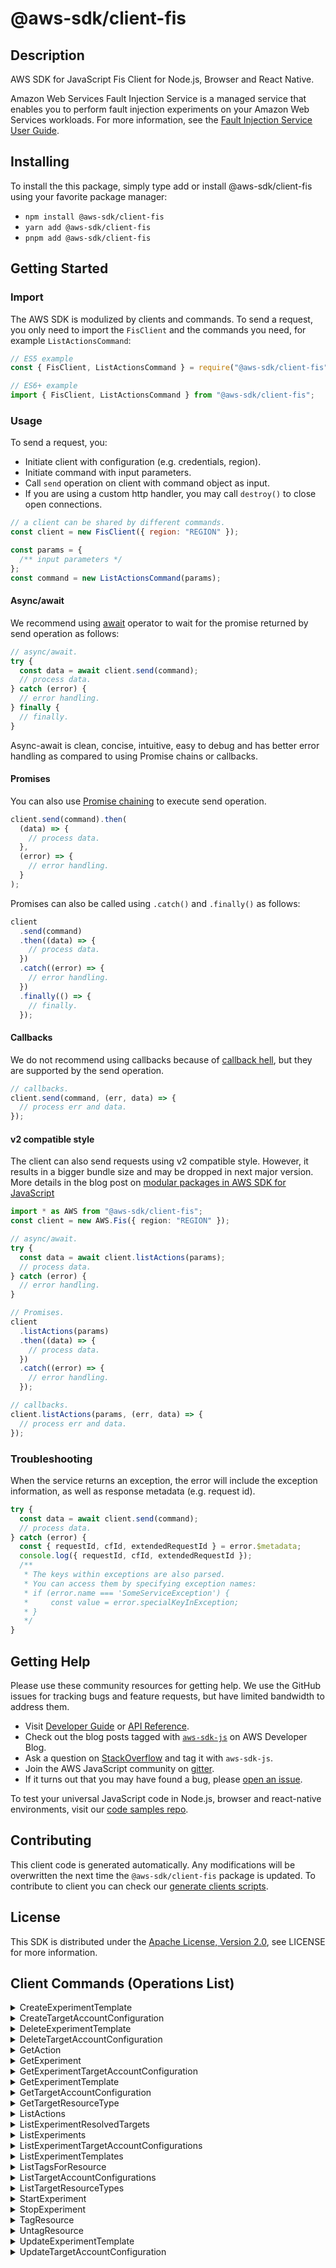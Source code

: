 <!-- generated file, do not edit directly -->

# @aws-sdk/client-fis

## Description

AWS SDK for JavaScript Fis Client for Node.js, Browser and React Native.

<p>Amazon Web Services Fault Injection Service is a managed service that enables you to perform fault injection
experiments on your Amazon Web Services workloads. For more information, see the <a href="https://docs.aws.amazon.com/fis/latest/userguide/">Fault Injection Service User Guide</a>.</p>

## Installing

To install the this package, simply type add or install @aws-sdk/client-fis
using your favorite package manager:

- `npm install @aws-sdk/client-fis`
- `yarn add @aws-sdk/client-fis`
- `pnpm add @aws-sdk/client-fis`

## Getting Started

### Import

The AWS SDK is modulized by clients and commands.
To send a request, you only need to import the `FisClient` and
the commands you need, for example `ListActionsCommand`:

```js
// ES5 example
const { FisClient, ListActionsCommand } = require("@aws-sdk/client-fis");
```

```ts
// ES6+ example
import { FisClient, ListActionsCommand } from "@aws-sdk/client-fis";
```

### Usage

To send a request, you:

- Initiate client with configuration (e.g. credentials, region).
- Initiate command with input parameters.
- Call `send` operation on client with command object as input.
- If you are using a custom http handler, you may call `destroy()` to close open connections.

```js
// a client can be shared by different commands.
const client = new FisClient({ region: "REGION" });

const params = {
  /** input parameters */
};
const command = new ListActionsCommand(params);
```

#### Async/await

We recommend using [await](https://developer.mozilla.org/en-US/docs/Web/JavaScript/Reference/Operators/await)
operator to wait for the promise returned by send operation as follows:

```js
// async/await.
try {
  const data = await client.send(command);
  // process data.
} catch (error) {
  // error handling.
} finally {
  // finally.
}
```

Async-await is clean, concise, intuitive, easy to debug and has better error handling
as compared to using Promise chains or callbacks.

#### Promises

You can also use [Promise chaining](https://developer.mozilla.org/en-US/docs/Web/JavaScript/Guide/Using_promises#chaining)
to execute send operation.

```js
client.send(command).then(
  (data) => {
    // process data.
  },
  (error) => {
    // error handling.
  }
);
```

Promises can also be called using `.catch()` and `.finally()` as follows:

```js
client
  .send(command)
  .then((data) => {
    // process data.
  })
  .catch((error) => {
    // error handling.
  })
  .finally(() => {
    // finally.
  });
```

#### Callbacks

We do not recommend using callbacks because of [callback hell](http://callbackhell.com/),
but they are supported by the send operation.

```js
// callbacks.
client.send(command, (err, data) => {
  // process err and data.
});
```

#### v2 compatible style

The client can also send requests using v2 compatible style.
However, it results in a bigger bundle size and may be dropped in next major version. More details in the blog post
on [modular packages in AWS SDK for JavaScript](https://aws.amazon.com/blogs/developer/modular-packages-in-aws-sdk-for-javascript/)

```ts
import * as AWS from "@aws-sdk/client-fis";
const client = new AWS.Fis({ region: "REGION" });

// async/await.
try {
  const data = await client.listActions(params);
  // process data.
} catch (error) {
  // error handling.
}

// Promises.
client
  .listActions(params)
  .then((data) => {
    // process data.
  })
  .catch((error) => {
    // error handling.
  });

// callbacks.
client.listActions(params, (err, data) => {
  // process err and data.
});
```

### Troubleshooting

When the service returns an exception, the error will include the exception information,
as well as response metadata (e.g. request id).

```js
try {
  const data = await client.send(command);
  // process data.
} catch (error) {
  const { requestId, cfId, extendedRequestId } = error.$metadata;
  console.log({ requestId, cfId, extendedRequestId });
  /**
   * The keys within exceptions are also parsed.
   * You can access them by specifying exception names:
   * if (error.name === 'SomeServiceException') {
   *     const value = error.specialKeyInException;
   * }
   */
}
```

## Getting Help

Please use these community resources for getting help.
We use the GitHub issues for tracking bugs and feature requests, but have limited bandwidth to address them.

- Visit [Developer Guide](https://docs.aws.amazon.com/sdk-for-javascript/v3/developer-guide/welcome.html)
  or [API Reference](https://docs.aws.amazon.com/AWSJavaScriptSDK/v3/latest/index.html).
- Check out the blog posts tagged with [`aws-sdk-js`](https://aws.amazon.com/blogs/developer/tag/aws-sdk-js/)
  on AWS Developer Blog.
- Ask a question on [StackOverflow](https://stackoverflow.com/questions/tagged/aws-sdk-js) and tag it with `aws-sdk-js`.
- Join the AWS JavaScript community on [gitter](https://gitter.im/aws/aws-sdk-js-v3).
- If it turns out that you may have found a bug, please [open an issue](https://github.com/aws/aws-sdk-js-v3/issues/new/choose).

To test your universal JavaScript code in Node.js, browser and react-native environments,
visit our [code samples repo](https://github.com/aws-samples/aws-sdk-js-tests).

## Contributing

This client code is generated automatically. Any modifications will be overwritten the next time the `@aws-sdk/client-fis` package is updated.
To contribute to client you can check our [generate clients scripts](https://github.com/aws/aws-sdk-js-v3/tree/main/scripts/generate-clients).

## License

This SDK is distributed under the
[Apache License, Version 2.0](http://www.apache.org/licenses/LICENSE-2.0),
see LICENSE for more information.

## Client Commands (Operations List)

<details>
<summary>
CreateExperimentTemplate
</summary>

[Command API Reference](https://docs.aws.amazon.com/AWSJavaScriptSDK/v3/latest/client/fis/command/CreateExperimentTemplateCommand/) / [Input](https://docs.aws.amazon.com/AWSJavaScriptSDK/v3/latest/Package/-aws-sdk-client-fis/Interface/CreateExperimentTemplateCommandInput/) / [Output](https://docs.aws.amazon.com/AWSJavaScriptSDK/v3/latest/Package/-aws-sdk-client-fis/Interface/CreateExperimentTemplateCommandOutput/)

</details>
<details>
<summary>
CreateTargetAccountConfiguration
</summary>

[Command API Reference](https://docs.aws.amazon.com/AWSJavaScriptSDK/v3/latest/client/fis/command/CreateTargetAccountConfigurationCommand/) / [Input](https://docs.aws.amazon.com/AWSJavaScriptSDK/v3/latest/Package/-aws-sdk-client-fis/Interface/CreateTargetAccountConfigurationCommandInput/) / [Output](https://docs.aws.amazon.com/AWSJavaScriptSDK/v3/latest/Package/-aws-sdk-client-fis/Interface/CreateTargetAccountConfigurationCommandOutput/)

</details>
<details>
<summary>
DeleteExperimentTemplate
</summary>

[Command API Reference](https://docs.aws.amazon.com/AWSJavaScriptSDK/v3/latest/client/fis/command/DeleteExperimentTemplateCommand/) / [Input](https://docs.aws.amazon.com/AWSJavaScriptSDK/v3/latest/Package/-aws-sdk-client-fis/Interface/DeleteExperimentTemplateCommandInput/) / [Output](https://docs.aws.amazon.com/AWSJavaScriptSDK/v3/latest/Package/-aws-sdk-client-fis/Interface/DeleteExperimentTemplateCommandOutput/)

</details>
<details>
<summary>
DeleteTargetAccountConfiguration
</summary>

[Command API Reference](https://docs.aws.amazon.com/AWSJavaScriptSDK/v3/latest/client/fis/command/DeleteTargetAccountConfigurationCommand/) / [Input](https://docs.aws.amazon.com/AWSJavaScriptSDK/v3/latest/Package/-aws-sdk-client-fis/Interface/DeleteTargetAccountConfigurationCommandInput/) / [Output](https://docs.aws.amazon.com/AWSJavaScriptSDK/v3/latest/Package/-aws-sdk-client-fis/Interface/DeleteTargetAccountConfigurationCommandOutput/)

</details>
<details>
<summary>
GetAction
</summary>

[Command API Reference](https://docs.aws.amazon.com/AWSJavaScriptSDK/v3/latest/client/fis/command/GetActionCommand/) / [Input](https://docs.aws.amazon.com/AWSJavaScriptSDK/v3/latest/Package/-aws-sdk-client-fis/Interface/GetActionCommandInput/) / [Output](https://docs.aws.amazon.com/AWSJavaScriptSDK/v3/latest/Package/-aws-sdk-client-fis/Interface/GetActionCommandOutput/)

</details>
<details>
<summary>
GetExperiment
</summary>

[Command API Reference](https://docs.aws.amazon.com/AWSJavaScriptSDK/v3/latest/client/fis/command/GetExperimentCommand/) / [Input](https://docs.aws.amazon.com/AWSJavaScriptSDK/v3/latest/Package/-aws-sdk-client-fis/Interface/GetExperimentCommandInput/) / [Output](https://docs.aws.amazon.com/AWSJavaScriptSDK/v3/latest/Package/-aws-sdk-client-fis/Interface/GetExperimentCommandOutput/)

</details>
<details>
<summary>
GetExperimentTargetAccountConfiguration
</summary>

[Command API Reference](https://docs.aws.amazon.com/AWSJavaScriptSDK/v3/latest/client/fis/command/GetExperimentTargetAccountConfigurationCommand/) / [Input](https://docs.aws.amazon.com/AWSJavaScriptSDK/v3/latest/Package/-aws-sdk-client-fis/Interface/GetExperimentTargetAccountConfigurationCommandInput/) / [Output](https://docs.aws.amazon.com/AWSJavaScriptSDK/v3/latest/Package/-aws-sdk-client-fis/Interface/GetExperimentTargetAccountConfigurationCommandOutput/)

</details>
<details>
<summary>
GetExperimentTemplate
</summary>

[Command API Reference](https://docs.aws.amazon.com/AWSJavaScriptSDK/v3/latest/client/fis/command/GetExperimentTemplateCommand/) / [Input](https://docs.aws.amazon.com/AWSJavaScriptSDK/v3/latest/Package/-aws-sdk-client-fis/Interface/GetExperimentTemplateCommandInput/) / [Output](https://docs.aws.amazon.com/AWSJavaScriptSDK/v3/latest/Package/-aws-sdk-client-fis/Interface/GetExperimentTemplateCommandOutput/)

</details>
<details>
<summary>
GetTargetAccountConfiguration
</summary>

[Command API Reference](https://docs.aws.amazon.com/AWSJavaScriptSDK/v3/latest/client/fis/command/GetTargetAccountConfigurationCommand/) / [Input](https://docs.aws.amazon.com/AWSJavaScriptSDK/v3/latest/Package/-aws-sdk-client-fis/Interface/GetTargetAccountConfigurationCommandInput/) / [Output](https://docs.aws.amazon.com/AWSJavaScriptSDK/v3/latest/Package/-aws-sdk-client-fis/Interface/GetTargetAccountConfigurationCommandOutput/)

</details>
<details>
<summary>
GetTargetResourceType
</summary>

[Command API Reference](https://docs.aws.amazon.com/AWSJavaScriptSDK/v3/latest/client/fis/command/GetTargetResourceTypeCommand/) / [Input](https://docs.aws.amazon.com/AWSJavaScriptSDK/v3/latest/Package/-aws-sdk-client-fis/Interface/GetTargetResourceTypeCommandInput/) / [Output](https://docs.aws.amazon.com/AWSJavaScriptSDK/v3/latest/Package/-aws-sdk-client-fis/Interface/GetTargetResourceTypeCommandOutput/)

</details>
<details>
<summary>
ListActions
</summary>

[Command API Reference](https://docs.aws.amazon.com/AWSJavaScriptSDK/v3/latest/client/fis/command/ListActionsCommand/) / [Input](https://docs.aws.amazon.com/AWSJavaScriptSDK/v3/latest/Package/-aws-sdk-client-fis/Interface/ListActionsCommandInput/) / [Output](https://docs.aws.amazon.com/AWSJavaScriptSDK/v3/latest/Package/-aws-sdk-client-fis/Interface/ListActionsCommandOutput/)

</details>
<details>
<summary>
ListExperimentResolvedTargets
</summary>

[Command API Reference](https://docs.aws.amazon.com/AWSJavaScriptSDK/v3/latest/client/fis/command/ListExperimentResolvedTargetsCommand/) / [Input](https://docs.aws.amazon.com/AWSJavaScriptSDK/v3/latest/Package/-aws-sdk-client-fis/Interface/ListExperimentResolvedTargetsCommandInput/) / [Output](https://docs.aws.amazon.com/AWSJavaScriptSDK/v3/latest/Package/-aws-sdk-client-fis/Interface/ListExperimentResolvedTargetsCommandOutput/)

</details>
<details>
<summary>
ListExperiments
</summary>

[Command API Reference](https://docs.aws.amazon.com/AWSJavaScriptSDK/v3/latest/client/fis/command/ListExperimentsCommand/) / [Input](https://docs.aws.amazon.com/AWSJavaScriptSDK/v3/latest/Package/-aws-sdk-client-fis/Interface/ListExperimentsCommandInput/) / [Output](https://docs.aws.amazon.com/AWSJavaScriptSDK/v3/latest/Package/-aws-sdk-client-fis/Interface/ListExperimentsCommandOutput/)

</details>
<details>
<summary>
ListExperimentTargetAccountConfigurations
</summary>

[Command API Reference](https://docs.aws.amazon.com/AWSJavaScriptSDK/v3/latest/client/fis/command/ListExperimentTargetAccountConfigurationsCommand/) / [Input](https://docs.aws.amazon.com/AWSJavaScriptSDK/v3/latest/Package/-aws-sdk-client-fis/Interface/ListExperimentTargetAccountConfigurationsCommandInput/) / [Output](https://docs.aws.amazon.com/AWSJavaScriptSDK/v3/latest/Package/-aws-sdk-client-fis/Interface/ListExperimentTargetAccountConfigurationsCommandOutput/)

</details>
<details>
<summary>
ListExperimentTemplates
</summary>

[Command API Reference](https://docs.aws.amazon.com/AWSJavaScriptSDK/v3/latest/client/fis/command/ListExperimentTemplatesCommand/) / [Input](https://docs.aws.amazon.com/AWSJavaScriptSDK/v3/latest/Package/-aws-sdk-client-fis/Interface/ListExperimentTemplatesCommandInput/) / [Output](https://docs.aws.amazon.com/AWSJavaScriptSDK/v3/latest/Package/-aws-sdk-client-fis/Interface/ListExperimentTemplatesCommandOutput/)

</details>
<details>
<summary>
ListTagsForResource
</summary>

[Command API Reference](https://docs.aws.amazon.com/AWSJavaScriptSDK/v3/latest/client/fis/command/ListTagsForResourceCommand/) / [Input](https://docs.aws.amazon.com/AWSJavaScriptSDK/v3/latest/Package/-aws-sdk-client-fis/Interface/ListTagsForResourceCommandInput/) / [Output](https://docs.aws.amazon.com/AWSJavaScriptSDK/v3/latest/Package/-aws-sdk-client-fis/Interface/ListTagsForResourceCommandOutput/)

</details>
<details>
<summary>
ListTargetAccountConfigurations
</summary>

[Command API Reference](https://docs.aws.amazon.com/AWSJavaScriptSDK/v3/latest/client/fis/command/ListTargetAccountConfigurationsCommand/) / [Input](https://docs.aws.amazon.com/AWSJavaScriptSDK/v3/latest/Package/-aws-sdk-client-fis/Interface/ListTargetAccountConfigurationsCommandInput/) / [Output](https://docs.aws.amazon.com/AWSJavaScriptSDK/v3/latest/Package/-aws-sdk-client-fis/Interface/ListTargetAccountConfigurationsCommandOutput/)

</details>
<details>
<summary>
ListTargetResourceTypes
</summary>

[Command API Reference](https://docs.aws.amazon.com/AWSJavaScriptSDK/v3/latest/client/fis/command/ListTargetResourceTypesCommand/) / [Input](https://docs.aws.amazon.com/AWSJavaScriptSDK/v3/latest/Package/-aws-sdk-client-fis/Interface/ListTargetResourceTypesCommandInput/) / [Output](https://docs.aws.amazon.com/AWSJavaScriptSDK/v3/latest/Package/-aws-sdk-client-fis/Interface/ListTargetResourceTypesCommandOutput/)

</details>
<details>
<summary>
StartExperiment
</summary>

[Command API Reference](https://docs.aws.amazon.com/AWSJavaScriptSDK/v3/latest/client/fis/command/StartExperimentCommand/) / [Input](https://docs.aws.amazon.com/AWSJavaScriptSDK/v3/latest/Package/-aws-sdk-client-fis/Interface/StartExperimentCommandInput/) / [Output](https://docs.aws.amazon.com/AWSJavaScriptSDK/v3/latest/Package/-aws-sdk-client-fis/Interface/StartExperimentCommandOutput/)

</details>
<details>
<summary>
StopExperiment
</summary>

[Command API Reference](https://docs.aws.amazon.com/AWSJavaScriptSDK/v3/latest/client/fis/command/StopExperimentCommand/) / [Input](https://docs.aws.amazon.com/AWSJavaScriptSDK/v3/latest/Package/-aws-sdk-client-fis/Interface/StopExperimentCommandInput/) / [Output](https://docs.aws.amazon.com/AWSJavaScriptSDK/v3/latest/Package/-aws-sdk-client-fis/Interface/StopExperimentCommandOutput/)

</details>
<details>
<summary>
TagResource
</summary>

[Command API Reference](https://docs.aws.amazon.com/AWSJavaScriptSDK/v3/latest/client/fis/command/TagResourceCommand/) / [Input](https://docs.aws.amazon.com/AWSJavaScriptSDK/v3/latest/Package/-aws-sdk-client-fis/Interface/TagResourceCommandInput/) / [Output](https://docs.aws.amazon.com/AWSJavaScriptSDK/v3/latest/Package/-aws-sdk-client-fis/Interface/TagResourceCommandOutput/)

</details>
<details>
<summary>
UntagResource
</summary>

[Command API Reference](https://docs.aws.amazon.com/AWSJavaScriptSDK/v3/latest/client/fis/command/UntagResourceCommand/) / [Input](https://docs.aws.amazon.com/AWSJavaScriptSDK/v3/latest/Package/-aws-sdk-client-fis/Interface/UntagResourceCommandInput/) / [Output](https://docs.aws.amazon.com/AWSJavaScriptSDK/v3/latest/Package/-aws-sdk-client-fis/Interface/UntagResourceCommandOutput/)

</details>
<details>
<summary>
UpdateExperimentTemplate
</summary>

[Command API Reference](https://docs.aws.amazon.com/AWSJavaScriptSDK/v3/latest/client/fis/command/UpdateExperimentTemplateCommand/) / [Input](https://docs.aws.amazon.com/AWSJavaScriptSDK/v3/latest/Package/-aws-sdk-client-fis/Interface/UpdateExperimentTemplateCommandInput/) / [Output](https://docs.aws.amazon.com/AWSJavaScriptSDK/v3/latest/Package/-aws-sdk-client-fis/Interface/UpdateExperimentTemplateCommandOutput/)

</details>
<details>
<summary>
UpdateTargetAccountConfiguration
</summary>

[Command API Reference](https://docs.aws.amazon.com/AWSJavaScriptSDK/v3/latest/client/fis/command/UpdateTargetAccountConfigurationCommand/) / [Input](https://docs.aws.amazon.com/AWSJavaScriptSDK/v3/latest/Package/-aws-sdk-client-fis/Interface/UpdateTargetAccountConfigurationCommandInput/) / [Output](https://docs.aws.amazon.com/AWSJavaScriptSDK/v3/latest/Package/-aws-sdk-client-fis/Interface/UpdateTargetAccountConfigurationCommandOutput/)

</details>
